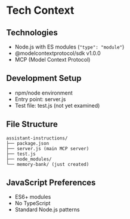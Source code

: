 # Tech Context

## Technologies
- Node.js with ES modules (`"type": "module"`)
- @modelcontextprotocol/sdk v1.0.0
- MCP (Model Context Protocol)

## Development Setup
- npm/node environment
- Entry point: server.js
- Test file: test.js (not yet examined)

## File Structure
```
assistant-instructions/
├── package.json
├── server.js (main MCP server)
├── test.js
├── node_modules/
└── memory-bank/ (just created)
```

## JavaScript Preferences
- ES6+ modules
- No TypeScript
- Standard Node.js patterns
